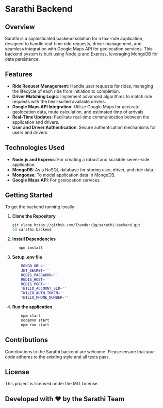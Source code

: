 # Sarathi Backend

## Overview
Sarathi is a sophisticated backend solution for a taxi-ride application, designed to handle real-time ride requests, driver management, and seamless integration with Google Maps API for geolocation services. This backend system is built using Node.js and Express, leveraging MongoDB for data persistence.

## Features

- **Ride Request Management**: Handle user requests for rides, managing the lifecycle of each ride from initiation to completion.
- **Driver Matching Logic**: Implement advanced algorithms to match ride requests with the best-suited available drivers.
- **Google Maps API Integration**: Utilize Google Maps for accurate geolocation data, route calculation, and estimated time of arrivals.
- **Real-Time Updates**: Facilitate real-time communication between the application and drivers.
- **User and Driver Authentication**: Secure authentication mechanisms for users and drivers.

## Technologies Used

- **Node.js and Express**: For creating a robust and scalable server-side application.
- **MongoDB**: As a NoSQL database for storing user, driver, and ride data.
- **Mongoose**: To model application data in MongoDB.
- **Google Maps API**: For geolocation services.

## Getting Started

To get the backend running locally:

1. **Clone the Repository**
   ```bash
   git clone https://github.com/Thunderk3g/sarathi-backend.git
   cd sarathi-backend

2. **Install Dependencies**
    ```bash
       npm install
   
3. **Setup .env file**
    ```bash
        MONGO_URL=''
        JWT_SECRET=''
        REDIS_PASSWORD=''
        REDIS_HOST=''
        REDIS_PORT=''
        TWILIO_ACCOUNT_SID=''
        TWILIO_AUTH_TOKEN=''
        TWILIO_PHONE_NUMBER=''

4. **Run the application**
      ```bash
          npm start 
          nodemon start
          npm run start


 ## Contributions
  Contributions to the Sarathi backend are welcome. Please ensure that your code adheres to the existing style and all tests pass.


 ## License
   This project is licensed under the MIT License.

 ## Developed with ❤️ by the Sarathi Team
